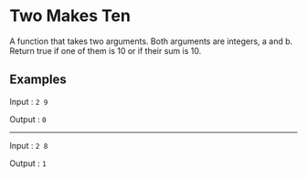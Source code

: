 # Two Makes Ten
A function that takes two arguments. Both arguments are integers, a and b. Return true if one of them is 10 or if their sum is 10.

## Examples
Input : 
`2 9`

Output :
`0`

----------------------------------------------
Input :
`2 8`

Output :
`1`
